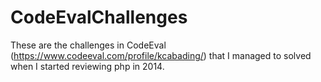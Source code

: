 # CodeEvalChallenges
These are the challenges in CodeEval (https://www.codeeval.com/profile/kcabading/) that I managed to solved when I started reviewing php in 2014. 

